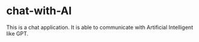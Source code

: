 # chat-with-AI
This is a chat application. It is able to communicate with Artificial Intelligent like GPT.
